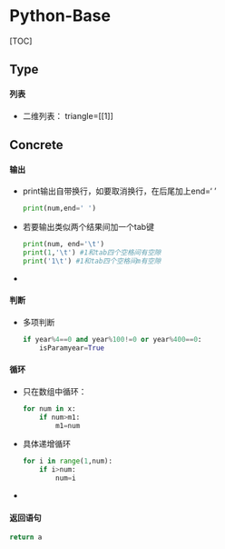 # Python-Base

[TOC]

## Type

#### 列表

+ 二维列表： triangle=[[1]]

## Concrete

#### 输出

+ print输出自带换行，如要取消换行，在后尾加上end=‘ ’

  ```python
  print(num,end=' ')
  ```

+ 若要输出类似两个结果间加一个tab键

  ```python
  print(num, end='\t')
  print(1,'\t') #1和tab四个空格间有空隙
  print('1\t') #1和tab四个空格间m有空隙
  ```

+ 

#### 判断

+ 多项判断

  ```python
  if year%4==0 and year%100!=0 or year%400==0:
      isParamyear=True
  ```

#### 循环

+ 只在数组中循环： 

  ```python
  for num in x:
      if num>m1:
          m1=num
  ```

+ 具体递增循环

  ```python
  for i in range(1,num):
      if i>num:
          num=i
  ```

+ 

#### 返回语句

```python
return a
```